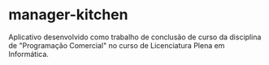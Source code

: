 # manager-kitchen
Aplicativo desenvolvido como trabalho de conclusão de curso da disciplina de "Programação Comercial" no curso de Licenciatura Plena em Informática.
